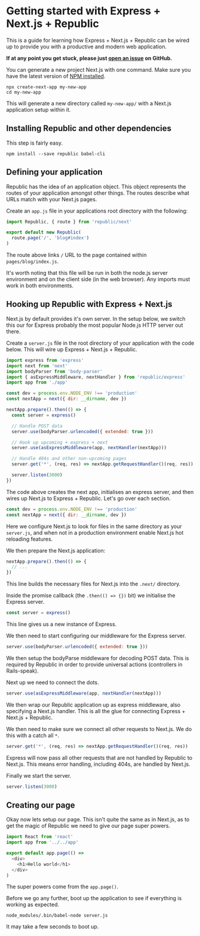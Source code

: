 # Getting started with Express + Next.js + Republic

This is a guide for learning how Express + Next.js + Republic can be wired up to provide you with a productive and modern web application.

**If at any point you get stuck, please just [open an issue](https://github.com/lukemorton/republic/issues) on GitHub.**

You can generate a new project Next.js with one command. Make sure you have the latest version of [NPM installed](https://docs.npmjs.com/getting-started/installing-node#updating-npm).

```
npx create-next-app my-new-app
cd my-new-app
```

This will generate a new directory called `my-new-app/` with a Next.js application setup within it.

## Installing Republic and other dependencies

This step is fairly easy.

```
npm install --save republic babel-cli
```

## Defining your application

Republic has the idea of an application object. This object represents the routes of your application amongst other things. The routes describe what URLs match with your Next.js pages.

Create an `app.js` file in your applications root directory with the following:

``` js
import Republic, { route } from 'republic/next'

export default new Republic(
  route.page('/', 'blog#index')
)
```

The route above links `/` URL to the page contained within `pages/blog/index.js`.

It's worth noting that this file will be run in both the node.js server environment and on the client side (in the web browser). Any imports must work in both environments.

## Hooking up Republic with Express + Next.js

Next.js by default provides it's own server. In the setup below, we switch this our for Express probably the most popular Node.js HTTP server out there.

Create a `server.js` file in the root directory of your application with the code below. This will wire up Express + Next.js + Republic.

``` js
import express from 'express'
import next from 'next'
import bodyParser from 'body-parser'
import { asExpressMiddleware, nextHandler } from 'republic/express'
import app from './app'

const dev = process.env.NODE_ENV !== 'production'
const nextApp = next({ dir: __dirname, dev })

nextApp.prepare().then(() => {
  const server = express()

  // Handle POST data
  server.use(bodyParser.urlencoded({ extended: true }))

  // Hook up upcoming + express + next
  server.use(asExpressMiddleware(app, nextHandler(nextApp)))

  // Handle 404s and other non-upcoming pages
  server.get('*', (req, res) => nextApp.getRequestHandler()(req, res))

  server.listen(3000)
})
```

The code above creates the next app, initialises an express server, and then wires up Next.js to Express + Republic. Let's go over each section.

``` js
const dev = process.env.NODE_ENV !== 'production'
const nextApp = next({ dir: __dirname, dev })
```

Here we configure Next.js to look for files in the same directory as your `server.js`, and when not in a production environment enable Next.js hot reloading features.

We then prepare the Next.js application:

``` js
nextApp.prepare().then(() => {
  // ...
})
```

This line builds the necessary files for Next.js into the `.next/` directory.

Inside the promise callback (the `.then(() => {})` bit) we initialise the Express server.

``` js
const server = express()
```

This line gives us a new instance of Express.

We then need to start configuring our middleware for the Express server.

``` js
server.use(bodyParser.urlencoded({ extended: true }))
```

We then setup the bodyParse middleware for decoding POST data. This is required by Republic in order to provide universal actions (controllers in Rails-speak).

Next up we need to connect the dots.

``` js
server.use(asExpressMiddleware(app, nextHandler(nextApp)))
```

We then wrap our Republic application up as express middleware, also specifying a Next.js handler. This is all the glue for connecting Express + Next.js + Republic.

We then need to make sure we connect all other requests to Next.js. We do this with a catch all `*`.

``` js
server.get('*', (req, res) => nextApp.getRequestHandler()(req, res))
```

Express will now pass all other requests that are not handled by Republic to Next.js. This means error handling, including 404s, are handled by Next.js.

Finally we start the server.

``` js
server.listen(3000)
```

## Creating our page

Okay now lets setup our page. This isn't quite the same as in Next.js, as to get the magic of Republic we need to give our page super powers.

``` js
import React from 'react'
import app from '../../app'

export default app.page(() =>
  <div>
    <h1>Hello world</h1>
  </div>
)
```

The super powers come from the `app.page()`.

Before we go any further, boot up the application to see if everything is working as expected.

```
node_modules/.bin/babel-node server.js
```

It may take a few seconds to boot up.
